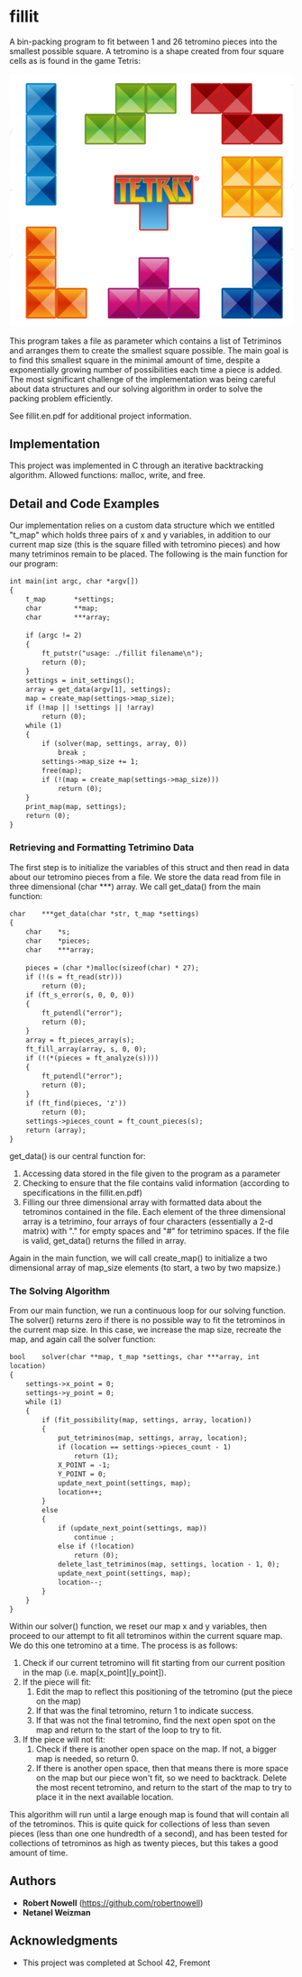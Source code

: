 # fillit
A bin-packing program to fit between 1  and 26 tetromino pieces into the smallest possible square. A tetromino is a shape created from four square cells as is found in the game Tetris:

![alt text](https://github.com/robertnowell/fillit/blob/master/tetriminos.png "Tetromino")

This program takes a file as parameter which contains a list of Tetriminos and arranges them to create the smallest square possible. The main goal is to find this smallest square in the minimal amount of time, despite a exponentially growing number of possibilities each time a piece is added. The most significant challenge of the implementation was being careful about data structures and our solving algorithm in order to solve the packing problem efficiently.

See fillit.en.pdf for additional project information.

## Implementation

This project was implemented in C through an iterative backtracking algorithm. Allowed functions: malloc, write, and free.

## Detail and Code Examples

Our implementation relies on a custom data structure which we entitled "t_map" which holds three pairs of x and y variables, in addition to our current map size (this is the square filled with tetromino pieces) and how many tetriminos remain to be placed. The following is the main function for our program:

```
int	main(int argc, char *argv[])
{
	t_map		*settings;
	char		**map;
	char		***array;

	if (argc != 2)
	{
		ft_putstr("usage: ./fillit filename\n");
		return (0);
	}
	settings = init_settings();
	array = get_data(argv[1], settings);
	map = create_map(settings->map_size);
	if (!map || !settings || !array)
		return (0);
	while (1)
	{
		if (solver(map, settings, array, 0))
			break ;
		settings->map_size += 1;
		free(map);
		if (!(map = create_map(settings->map_size)))
			return (0);
	}
	print_map(map, settings);
	return (0);
}
```
### Retrieving and Formatting Tetrimino Data

The first step is to initialize the variables of this struct and then read in data about our tetromino pieces from a file. We store the data read from file in three dimensional (char \*\*\*) array. We call get_data() from the main function:

```
char	***get_data(char *str, t_map *settings)
{
	char	*s;
	char	*pieces;
	char	***array;

	pieces = (char *)malloc(sizeof(char) * 27);
	if (!(s = ft_read(str)))
		return (0);
	if (ft_s_error(s, 0, 0, 0))
	{
		ft_putendl("error");
		return (0);
	}
	array = ft_pieces_array(s);
	ft_fill_array(array, s, 0, 0);
	if (!(*(pieces = ft_analyze(s))))
	{
		ft_putendl("error");
		return (0);
	}
	if (ft_find(pieces, 'z'))
		return (0);
	settings->pieces_count = ft_count_pieces(s);
	return (array);
}
```
get_data() is our central function for:  
1. Accessing data stored in the file given to the program as a parameter
2. Checking to ensure that the file contains valid information (according to specifications in the fillit.en.pdf)  
3. Filling our three dimensional array with formatted data about the tetrominos contained in the file. Each element of the three dimensional array is a tetrimino, four arrays of four characters (essentially a 2-d matrix) with "." for empty spaces and "#" for tetrimino spaces.
If the file is valid, get_data() returns the filled in array.

Again in the main function, we will call create_map() to initialize a two dimensional array of map_size elements (to start, a two by two mapsize.)

### The Solving Algorithm

From our main function, we run a continuous loop for our solving function. The solver() returns zero if there is no possible way to fit the tetrominos in the current map size. In this case, we increase the map size, recreate the map, and again call the solver function:

```
bool	solver(char **map, t_map *settings, char ***array, int location)
{
	settings->x_point = 0;
	settings->y_point = 0;
	while (1)
	{
		if (fit_possibility(map, settings, array, location))
		{
			put_tetriminos(map, settings, array, location);
			if (location == settings->pieces_count - 1)
				return (1);
			X_POINT = -1;
			Y_POINT = 0;
			update_next_point(settings, map);
			location++;
		}
		else
		{
			if (update_next_point(settings, map))
				continue ;
			else if (!location)
				return (0);
			delete_last_tetriminos(map, settings, location - 1, 0);
			update_next_point(settings, map);
			location--;
		}
	}
}
```

Within our solver() function, we reset our map x and y variables, then proceed to our attempt to fit all tetrominos within the current square map. We do this one tetromino at a time. The process is as follows:  
  
1.  Check if our current tetromino will fit starting from our current position in the map (i.e. map[x_point][y_point]).
2.  If the piece will fit:
    1. Edit the map to reflect this positioning of the tetromino (put the piece on the map)
    2. If that was the final tetromino, return 1 to indicate success.
    3. If that was not the final tetromino, find the next open spot on the map and return to the start of the loop to try to fit.
3. If the piece will not fit:
    1. Check if there is another open space on the map. If not, a bigger map is needed, so return 0.
    2. If there is another open space, then that means there is more space on the map but our piece won't fit, so we need to backtrack. Delete the most recent tetromino, and return to the start of the map to try to place it in the next available location.  
  
This algorithm will run until a large enough map is found that will contain all of the tetrominos. This is quite quick for collections of less than seven pieces (less than one one hundredth of a second), and has been tested for collections of tetrominos as high as twenty pieces, but this takes a good amount of time.  

## Authors

* **Robert Nowell** (https://github.com/robertnowell)
* **Netanel Weizman** 
## Acknowledgments

* This project was completed at School 42, Fremont
